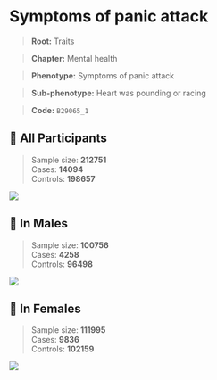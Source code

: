 # Symptoms of panic attack
> **Root:** Traits  

> **Chapter:** Mental health  

> **Phenotype:** Symptoms of panic attack  

> **Sub-phenotype:** Heart was pounding or racing  

> **Code:** `B29065_1`

## 🧪 All Participants  
> Sample size: **212751**  
> Cases: **14094**  
> Controls: **198657**
<img src="/Traits/Figures/ALL/B29065_1.png"/>
<CsvTable src="/Traits/Data/ALL/LG_B29065_1.csv" label="🔍 View full results" />

## 👨 In Males  
> Sample size: **100756**  
> Cases: **4258**  
> Controls: **96498**
<img src="/Traits/Figures/Male/B29065_1.png"/>
<CsvTable src="/Traits/Data/Male/LG_B29065_1.csv" label="🔍 View full results" />

## 👩 In Females  
> Sample size: **111995**  
> Cases: **9836**  
> Controls: **102159**
<img src="/Traits/Figures/Female/B29065_1.png"/>
<CsvTable src="/Traits/Data/Female/LG_B29065_1.csv" label="🔍 View full results" />
